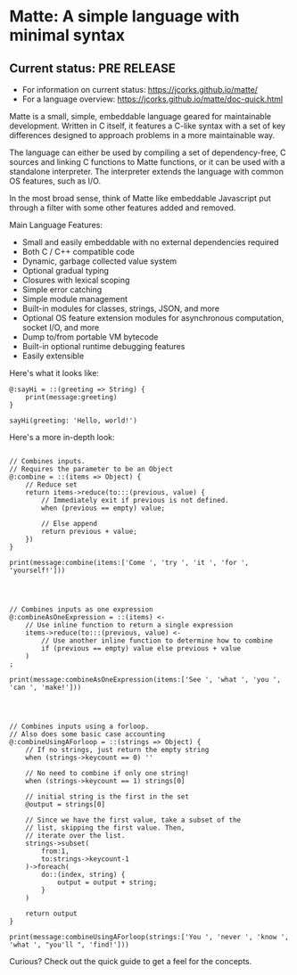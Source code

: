 Matte: A simple language with minimal syntax
============================================

Current status: PRE RELEASE
---------------------------


* For information on current status: https://jcorks.github.io/matte/
* For a language overview: https://jcorks.github.io/matte/doc-quick.html



Matte is a small, simple, embeddable language geared for maintainable development.
Written in C itself, it features a C-like syntax with a set of key differences 
designed to approach problems in a more maintainable way.


The language can either be used by compiling a set of dependency-free, C sources 
and linking C functions to Matte functions, or it can be used with a standalone 
interpreter. The interpreter extends the language with common OS features, such 
as I/O.


In the most broad sense, think of Matte like embeddable Javascript put through a filter 
with some other features added and removed.

Main Language Features:


* Small and easily embeddable with no external dependencies required
* Both C / C++ compatible code
* Dynamic, garbage collected value system
* Optional gradual typing
* Closures with lexical scoping
* Simple error catching 
* Simple module management 
* Built-in modules for classes, strings, JSON, and more 
* Optional OS feature extension modules for asynchronous computation, socket I/O, and more 
* Dump to/from portable VM bytecode
* Built-in optional runtime debugging features 
* Easily extensible 


Here's what it looks like:
```
@:sayHi = ::(greeting => String) {
    print(message:greeting)
}

sayHi(greeting: 'Hello, world!')

```


Here's a more in-depth look:
```

// Combines inputs.
// Requires the parameter to be an Object
@:combine = ::(items => Object) { 
    // Reduce set
    return items->reduce(to:::(previous, value) {
        // Immediately exit if previous is not defined.
        when (previous == empty) value;
        
        // Else append
        return previous + value;
    })
}
    
print(message:combine(items:['Come ', 'try ', 'it ', 'for ', 'yourself!']))




// Combines inputs as one expression
@:combineAsOneExpression = ::(items) <- 
    // Use inline function to return a single expression
    items->reduce(to:::(previous, value) <- 
        // Use another inline function to determine how to combine
        if (previous == empty) value else previous + value
    )
; 

print(message:combineAsOneExpression(items:['See ', 'what ', 'you ', 'can ', 'make!']))




// Combines inputs using a forloop.
// Also does some basic case accounting
@:combineUsingAForloop = ::(strings => Object) {
    // If no strings, just return the empty string
    when (strings->keycount == 0) ''
    
    // No need to combine if only one string!
    when (strings->keycount == 1) strings[0]
    
    // initial string is the first in the set
    @output = strings[0]
    
    // Since we have the first value, take a subset of the 
    // list, skipping the first value. Then, 
    // iterate over the list.
    strings->subset(
        from:1, 
        to:strings->keycount-1
    )->foreach(
        do::(index, string) {
            output = output + string;
        }
    )
    
    return output
}

print(message:combineUsingAForloop(strings:['You ', 'never ', 'know ', 'what ', "you'll ", 'find!']))

```


Curious? Check out the quick guide to get a feel for the concepts.



